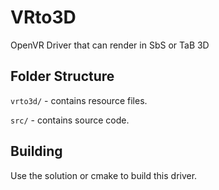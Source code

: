 # VRto3D

OpenVR Driver that can render in SbS or TaB 3D


## Folder Structure

`vrto3d/` - contains resource files.

`src/` - contains source code.

## Building

Use the solution or cmake to build this driver.
